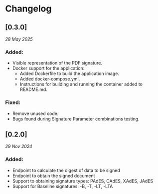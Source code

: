 # Changelog

## [0.3.0]

_28 May 2025_

### Added:
- Visible representation of the PDF signature.
- Docker support for the application:
  - Added Dockerfile to build the application image.
  - Added docker-compose.yml.
  - Instructions for building and running the container added to README.md.

### Fixed:
- Remove unused code.
- Bugs found during Signature Parameter combinations testing.

## [0.2.0]

_29 Nov 2024_

### Added:
- Endpoint to calculate the digest of data to be signed
- Endpoint to obtain the signed document
- Support to obtaining signature types: PAdES, CAdES, XAdES, JAdES
- Support for Baseline signatures: -B, -T, -LT, -LTA

